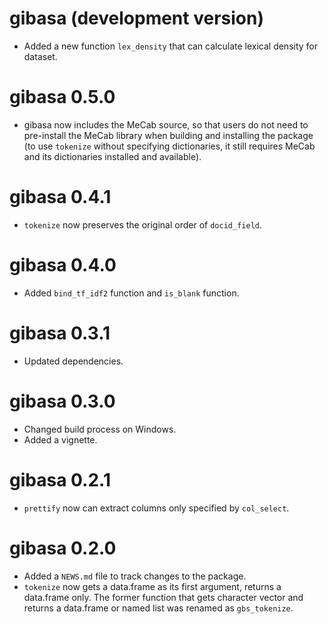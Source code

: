 # gibasa (development version)

* Added a new function `lex_density` that can calculate lexical density
for dataset.

# gibasa 0.5.0

* gibasa now includes the MeCab source, so that users do not need to pre-install the MeCab library when building and installing the package (to use `tokenize` without specifying dictionaries, it still requires MeCab and its dictionaries installed and available).

# gibasa 0.4.1

* `tokenize` now preserves the original order of `docid_field`.

# gibasa 0.4.0

* Added `bind_tf_idf2` function and `is_blank` function.

# gibasa 0.3.1

* Updated dependencies.

# gibasa 0.3.0

* Changed build process on Windows.
* Added a vignette.

# gibasa 0.2.1

* `prettify` now can extract columns only specified by `col_select`.

# gibasa 0.2.0

* Added a `NEWS.md` file to track changes to the package.
* `tokenize` now gets a data.frame as its first argument, returns a data.frame only. The former function that gets character vector and returns a data.frame or named list was renamed as `gbs_tokenize`.
